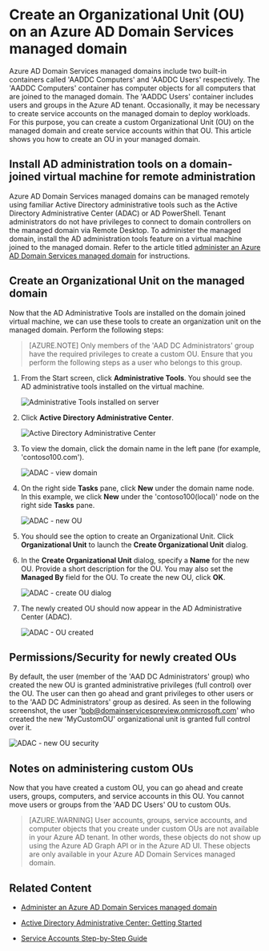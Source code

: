 <properties
	pageTitle="Azure Active Directory Domain Services: Administration Guide | Microsoft Azure"
	description="Create an Organizational Unit (OU) on Azure AD Domain Services managed domains"
	services="active-directory-ds"
	documentationCenter=""
	authors="mahesh-unnikrishnan"
	manager="stevenpo"
	editor="curtand"/>

<tags
	ms.service="active-directory-ds"
	ms.workload="identity"
	ms.tgt_pltfrm="na"
	ms.devlang="na"
	ms.topic="article"
	ms.date="09/21/2016"
	ms.author="maheshu"/>

# Create an Organizational Unit (OU) on an Azure AD Domain Services managed domain
Azure AD Domain Services managed domains include two built-in containers called 'AADDC Computers' and 'AADDC Users' respectively. The 'AADDC Computers' container has computer objects for all computers that are joined to the managed domain. The 'AADDC Users' container includes users and groups in the Azure AD tenant. Occasionally, it may be necessary to create service accounts on the managed domain to deploy workloads. For this purpose, you can create a custom Organizational Unit (OU) on the managed domain and create service accounts within that OU. This article shows you how to create an OU in your managed domain.


## Install AD administration tools on a domain-joined virtual machine for remote administration
Azure AD Domain Services managed domains can be managed remotely using familiar Active Directory administrative tools such as the Active Directory Administrative Center (ADAC) or AD PowerShell. Tenant administrators do not have privileges to connect to domain controllers on the managed domain via Remote Desktop. To administer the managed domain, install the AD administration tools feature on a virtual machine joined to the managed domain. Refer to the article titled [administer an Azure AD Domain Services managed domain](active-directory-ds-admin-guide-administer-domain.md) for instructions.

## Create an Organizational Unit on the managed domain
Now that the AD Administrative Tools are installed on the domain joined virtual machine, we can use these tools to create an organization unit on the managed domain. Perform the following steps:

> [AZURE.NOTE] Only members of the 'AAD DC Administrators' group have the required privileges to create a custom OU. Ensure that you perform the following steps as a user who belongs to this group.

1. From the Start screen, click **Administrative Tools**. You should see the AD administrative tools installed on the virtual machine.

	![Administrative Tools installed on server](./media/active-directory-domain-services-admin-guide/install-rsat-admin-tools-installed.png)

2. Click **Active Directory Administrative Center**.

	![Active Directory Administrative Center](./media/active-directory-domain-services-admin-guide/adac-overview.png)

3. To view the domain, click the domain name in the left pane (for example, 'contoso100.com').

    ![ADAC - view domain](./media/active-directory-domain-services-admin-guide/create-ou-adac-overview.png)

4. On the right side **Tasks** pane, click **New** under the domain name node. In this example, we click **New** under the 'contoso100(local)' node on the right side **Tasks** pane.

    ![ADAC - new OU](./media/active-directory-domain-services-admin-guide/create-ou-adac-new-ou.png)

5. You should see the option to create an Organizational Unit. Click **Organizational Unit** to launch the **Create Organizational Unit** dialog.

6. In the **Create Organizational Unit** dialog, specify a **Name** for the new OU. Provide a short description for the OU. You may also set the **Managed By** field for the OU. To create the new OU, click **OK**.

    ![ADAC - create OU dialog](./media/active-directory-domain-services-admin-guide/create-ou-dialog.png)

7. The newly created OU should now appear in the AD Administrative Center (ADAC).

    ![ADAC - OU created](./media/active-directory-domain-services-admin-guide/create-ou-done.png)


## Permissions/Security for newly created OUs
By default, the user (member of the 'AAD DC Administrators' group) who created the new OU is granted administrative privileges (full control) over the OU. The user can then go ahead and grant privileges to other users or to the 'AAD DC Administrators' group as desired. As seen in the following screenshot, the user 'bob@domainservicespreview.onmicrosoft.com' who created the new 'MyCustomOU' organizational unit is granted full control over it.

 ![ADAC - new OU security](./media/active-directory-domain-services-admin-guide/create-ou-permissions.png)


## Notes on administering custom OUs
Now that you have created a custom OU, you can go ahead and create users, groups, computers, and service accounts in this OU. You cannot move users or groups from the 'AAD DC Users' OU to custom OUs.

> [AZURE.WARNING] User accounts, groups, service accounts, and computer objects that you create under custom OUs are not available in your Azure AD tenant. In other words, these objects do not show up using the Azure AD Graph API or in the Azure AD UI. These objects are only available in your Azure AD Domain Services managed domain.


## Related Content

- [Administer an Azure AD Domain Services managed domain](active-directory-ds-admin-guide-administer-domain.md)

- [Active Directory Administrative Center: Getting Started](https://technet.microsoft.com/library/dd560651.aspx)

- [Service Accounts Step-by-Step Guide](https://technet.microsoft.com/library/dd548356.aspx)
